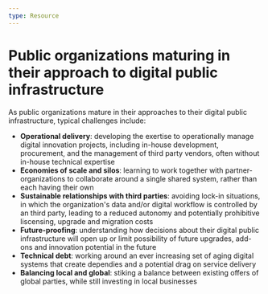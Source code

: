 ```yaml
---
type: Resource
---
```


# Public organizations maturing in their approach to digital public infrastructure

As public organizations mature in their approaches to their digital public infrastructure, typical challenges include: 

* **Operational delivery**: developing the exertise to operationally manage digital innovation projects, including in-house development, procurement, and the management of third party vendors, often without in-house technical expertise 
* **Economies of scale and silos**: learning to work together with partner-organizations to collaborate around a single shared system, rather than each having their own 
* **Sustainable relationships with third parties**: avoiding lock-in situations, in which the organization's data and/or digital workflow is controlled by an third party, leading to a reduced autonomy and potentially prohibitive liscensing, upgrade and migration costs
* **Future-proofing**: understanding how decisions about their digital public infrastructure will open up or limit possibility of future upgrades, add-ons and innovation potential in the future
* **Technical debt**: working around an ever increasing set of aging digital systems that create dependies and a potential drag on service delivery
* **Balancing local and global**: stiking a balance between existing offers of global parties, while still investing in local businesses
